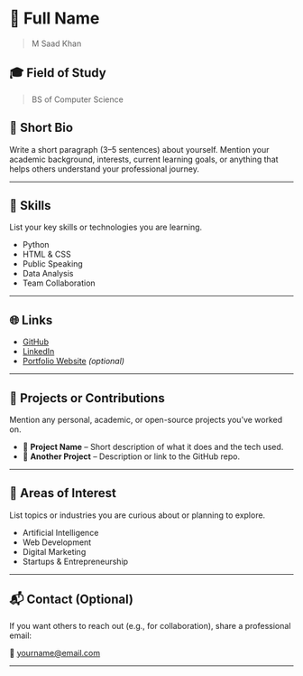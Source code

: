 # 👤 Full Name

> M Saad Khan 

## 🎓 Field of Study
> BS of Computer Science

## 🧾 Short Bio

Write a short paragraph (3–5 sentences) about yourself. Mention your academic background, interests, current learning goals, or anything that helps others understand your professional journey.

---

## 💼 Skills

List your key skills or technologies you are learning.

- Python
- HTML & CSS
- Public Speaking
- Data Analysis
- Team Collaboration

---

## 🌐 Links

- [GitHub](https://github.com/yourusername)
- [LinkedIn](https://linkedin.com/in/yourusername)
- [Portfolio Website](https://yourwebsite.com) *(optional)*

---

## 🚀 Projects or Contributions

Mention any personal, academic, or open-source projects you’ve worked on.

- 📂 **Project Name** – Short description of what it does and the tech used.
- 📂 **Another Project** – Description or link to the GitHub repo.

---

## 🎯 Areas of Interest

List topics or industries you are curious about or planning to explore.

- Artificial Intelligence
- Web Development
- Digital Marketing
- Startups & Entrepreneurship

---

## 📬 Contact (Optional)

If you want others to reach out (e.g., for collaboration), share a professional email:

📧 yourname@email.com

---

